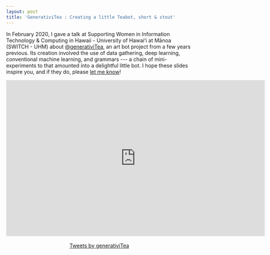 ```yaml
---
layout: post
title: 'GenerativiTea : Creating a little Teabot, short & stout'
---
```


In February 2020, I gave a talk at Supporting Women in Information Technology & Computing in Hawaii - University of Hawaiʻi at Mānoa (SWITCH - UHM) about [@generativiTea](https://twitter.com/generativiTea), an art bot project from a few years previous. Its creation involved the use of data gathering, deep learning, conventional machine learning, and grammars --- a chain of mini-experiments to that amounted into a delightful little bot. I hope these slides inspire you, and if they do, please [let me know](https://twitter.com/konahart)!

<iframe src="https://docs.google.com/presentation/d/e/2PACX-1vQeXCS7dNGzJh0KOqRHi-6xfc7Fc_CLwtsOm6Y_hg4nQ-JitXSn1Niv0-fjr1X4u0XCfGuExl27erjJ/embed?start=false&loop=false&delayms=3000" frameborder="0" width="700" height="422" allowfullscreen="true" mozallowfullscreen="true" webkitallowfullscreen="true"></iframe>
<br />
<br />
<center><a class="twitter-timeline" data-width="430" data-height="450" align="center" href="https://twitter.com/generativiTea?ref_src=twsrc%5Etfw">Tweets by generativiTea</a> <script async src="https://platform.twitter.com/widgets.js" charset="utf-8"></script></center>
